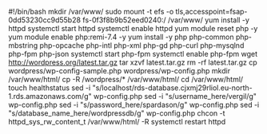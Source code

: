 #!/bin/bash
mkdir /var/www/
sudo mount -t efs -o tls,accesspoint=fsap-0dd53230cc9d55b28 fs-0f3f8b9b52eed0240:/ /var/www/
yum install -y httpd 
systemctl start httpd
systemctl enable httpd
yum module reset php -y
yum module enable php:remi-7.4 -y
yum install -y php php-common php-mbstring php-opcache php-intl php-xml php-gd php-curl php-mysqlnd php-fpm php-json
systemctl start php-fpm
systemctl enable php-fpm
wget http://wordpress.org/latest.tar.gz
tar xzvf latest.tar.gz
rm -rf latest.tar.gz
cp wordpress/wp-config-sample.php wordpress/wp-config.php
mkdir /var/www/html/
cp -R /wordpress/* /var/www/html/
cd /var/www/html/
touch healthstatus
sed -i "s/localhost/rds-database.cjxmj29rliol.eu-north-1.rds.amazonaws.com/g" wp-config.php 
sed -i "s/username_here/vergil/g" wp-config.php 
sed -i "s/password_here/spardason/g" wp-config.php 
sed -i "s/database_name_here/wordpressdb/g" wp-config.php 
chcon -t httpd_sys_rw_content_t /var/www/html/ -R
systemctl restart httpd
